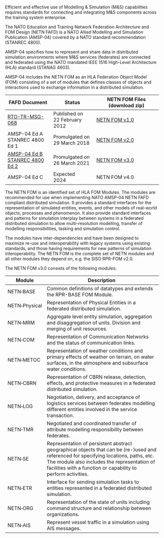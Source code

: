 Efficient and effective use of Modelling & Simulation (M&S) capabilities requires standards for connecting and integrating M&S components across the training system enterprise.

The NATO Education and Training Network Federation Architecture and FOM Design (NETN FAFD) is a NATO Allied Modelling and Simulation Publication (AMSP-04) covered by a NATO standard recommendation (STANREC 4800). 

AMSP-04 specifies how to represent and share data in distributed simulation environments where M&S services (federates) are connected and federated using the NATO mandated IEEE 1516 High-Level Architecture (HLA) standard (STANAG 4603).

AMSP-04 includes the NETN FOM as an HLA Federation Object Model (FOM) consisting of a set of modules that defines classes of objects and interactions used to exchange information in a distributed simulation.

| FAFD Document  | Status | NETN FOM Files (download zip)|
| --- | --- | --- |
|[RTO-TR-MSG-068](https://www.sto.nato.int/publications/STO%20Technical%20Reports/RTO-TR-MSG-068/$$TR-MSG-068-ALL.pdf)|Published on<br/>22 February 2012| [NETN FOM v1.0](./fom-versions/NETNFOMv1.0.zip)| 
|AMSP-04 Ed A <br/>STANREC 4800 Ed 1|Promulgated on<br/>29 March 2018| [NETN FOM v2.0](./fom-versions/NETNFOMv2.0.zip)| 
|[AMSP-04 Ed B](https://nso.nato.int/nso/nsdd/APdetails.html?APNo=3159&LA=EN) <br/>[STANREC 4800 Ed 2](https://nso.nato.int/nso/nsdd/stanrecdetails.html?idCover=9434)|Promulgated on<br/>26 March 2021| [NETN FOM v3.0](./fom-versions/NETNFOMv3.0.zip)| 
|AMSP-04 Ed C| Expected <br/>2024 | NETN FOM v4.0 |

The NETN FOM is an identified set of HLA FOM Modules. The modules are recommended for use when implementing NATO AMSP-04 NETN FAFD compliant distributed simulation. It provides a standard interfaces for the representation of simulated entities, events, and other models of real-world objects, processes and phenomenon. It also provide standard interfaces and patterns for simulation interplay between systems in a federated distributed simulation to allow multi-resolution modelling, transfer of modelling responsibilities, tasking and simulation control. 

The modules have inter-dependencies and have been designed to maximize re-use and interoperability with legacy systems using existing standards, and those having requirements for new patterns of simulation interoperability. The NETN FOM is the complete set of NETN modules and all other modules they depend on, e.g. the SISO RPR-FOM v2.0.

The NETN FOM v3.0 consists of the following modules:

|Module|Description|
|---|---|
|NETN&#8209;BASE| Common definitions of datatypes and extends the RPR-BASE FOM Module.|
|NETN&#8209;Physical|Representation of Physical Entities in a federated distributed simulation. |
|NETN&#8209;MRM| Aggregate level entity simulation, aggregation and disaggregation of units. Division and merging of unit resources. |
|NETN&#8209;COM| Representation of Communication Networks and the status of communication links.|
|NETN&#8209;METOC| Representation of weather conditions and primary effects of weather on terrain, on water surfaces, in the atmosphere and subsurface water conditions. |
|NETN&#8209;CBRN| Representation of CBRN release, detection, effects, and protective measures in a federated distributed simulation.|
|NETN&#8209;LOG| Negotiation, delivery, and acceptance of logistics services between federates modelling different entities involved in the service transaction. |
|NETN&#8209;TMR| Negotiated and coordinated transfer of attribute modelling responsibility between federates. |
|NETN&#8209;SE| Representation of persistent abstract geographical objects that can be (re-)used and referenced for specifying locations, paths, etc. The module also includes the representation of facilities with a function or capability to perform activities. |
|NETN&#8209;ETR| Interface for sending simulation tasks to entities represented in a federated distributed simulation.|
|NETN&#8209;ORG| Representation of the state of units including command structure and relationship between organizations. |
|NETN&#8209;AIS|Represent vessel traffic in a simulation using AIS messages.
